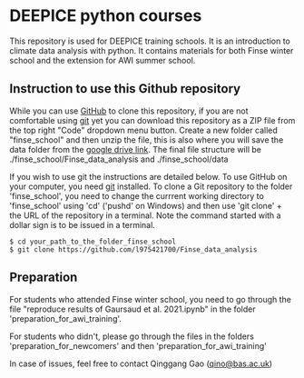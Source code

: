# DEEPICE python courses

This repository is used for DEEPICE training schools.
It is an introduction to climate data analysis with python.
It contains materials for both Finse winter school and the extension for AWI summer school.

## Instruction to use this Github repository

While you can use [GitHub](https://github.com/) to clone this repository, if you are not comfortable using [git](https://git-scm.com/) yet you can download this repository as a ZIP file from the top right "Code" dropdown menu button.
Create a new folder called "finse_school" and then unzip the file, this is also where you will save the data folder from the [google drive link](https://drive.google.com/drive/folders/1UImBdIkGGyUL8xbgWTaS4Y53nakdcjsa?usp=sharing).
The final file structure will be ./finse_school/Finse_data_analysis and ./finse_school/data

If you wish to use git the instructions are detailed below.
To use GitHub on your computer, you need [git](https://git-scm.com/) installed.
To clone a Git repository to the folder 'finse_school', you need to change the currrent working directory to 'finse_school' using 'cd' ('pushd' on Windows) and then use 'git clone' + the URL of the repository in a terminal.
Note the command started with a dollar sign is to be issued in a terminal.

    $ cd your_path_to_the_folder_finse_school
    $ git clone https://github.com/l975421700/Finse_data_analysis

## Preparation

For students who attended Finse winter school, you need to go through the file "reproduce results of Gaursaud et al. 2021.ipynb" in the folder 'preparation_for_awi_training'.

For students who didn't, please go through the files in the folders 'preparation_for_newcomers' and then 'preparation_for_awi_training'

In case of issues, feel free to contact Qinggang Gao (qino@bas.ac.uk)
